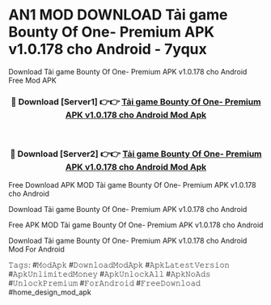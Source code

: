 # AN1 MOD DOWNLOAD Tải game Bounty Of One- Premium APK v1.0.178 cho Android - 7yqux
Download Tải game Bounty Of One- Premium APK v1.0.178 cho Android Free Mod APK

<div align="center">
<h3>🔴 Download [Server1] 👉👉 <a href="https://apk-comot.site?title=Tải_game_Bounty_Of_One-_Premium_APK_v1.0.178_cho_Android">Tải game Bounty Of One- Premium APK v1.0.178 cho Android Mod Apk</a></h3><br>

<h3>🔴 Download [Server2] 👉👉 <a href="https://apk-comot.site?title=Tải_game_Bounty_Of_One-_Premium_APK_v1.0.178_cho_Android">Tải game Bounty Of One- Premium APK v1.0.178 cho Android Mod Apk</a></h3>
</div>


Free Download APK MOD Tải game Bounty Of One- Premium APK v1.0.178 cho Android

Download Tải game Bounty Of One- Premium APK v1.0.178 cho Android 

Free APK MOD Tải game Bounty Of One- Premium APK v1.0.178 cho Android 

Download Tải game Bounty Of One- Premium APK v1.0.178 cho Android Mod For Android

𝚃𝚊𝚐𝚜: #𝙼𝚘𝚍𝙰𝚙𝚔 #𝙳𝚘𝚠𝚗𝚕𝚘𝚊𝚍𝙼𝚘𝚍𝙰𝚙𝚔 #𝙰𝚙𝚔𝙻𝚊𝚝𝚎𝚜𝚝𝚅𝚎𝚛𝚜𝚒𝚘𝚗 #𝙰𝚙𝚔𝚄𝚗𝚕𝚒𝚖𝚒𝚝𝚎𝚍𝙼𝚘𝚗𝚎𝚢 #𝙰𝚙𝚔𝚄𝚗𝚕𝚘𝚌𝚔𝙰𝚕𝚕 #𝙰𝚙𝚔𝙽𝚘𝙰𝚍𝚜 #𝚄𝚗𝚕𝚘𝚌𝚔𝙿𝚛𝚎𝚖𝚒𝚞𝚖 #𝙵𝚘𝚛𝙰𝚗𝚍𝚛𝚘𝚒𝚍 #𝙵𝚛𝚎𝚎𝙳𝚘𝚠𝚗𝚕𝚘𝚊𝚍 #home_design_mod_apk